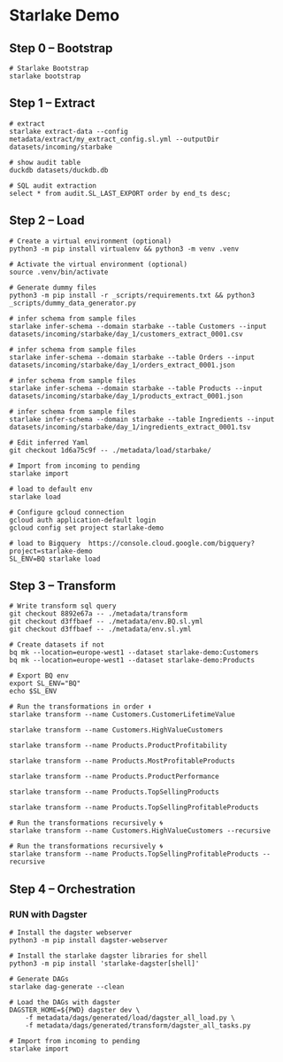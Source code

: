 # Starlake Demo 


##  Step 0 – Bootstrap

```shell 
# Starlake Bootstrap 
starlake bootstrap

```

## Step 1 – Extract

```shell 
# extract
starlake extract-data --config metadata/extract/my_extract_config.sl.yml --outputDir datasets/incoming/starbake     
```

```shell 
# show audit table 
duckdb datasets/duckdb.db 
 ```

```shell 
# SQL audit extraction
select * from audit.SL_LAST_EXPORT order by end_ts desc;
```

## Step 2 – Load

```shell 
# Create a virtual environment (optional) 
python3 -m pip install virtualenv && python3 -m venv .venv
```

```shell 
# Activate the virtual environment (optional) 
source .venv/bin/activate
```

```shell 
# Generate dummy files 
python3 -m pip install -r _scripts/requirements.txt && python3 _scripts/dummy_data_generator.py
```

```shell 
# infer schema from sample files 
starlake infer-schema --domain starbake --table Customers --input datasets/incoming/starbake/day_1/customers_extract_0001.csv
```

```shell 
# infer schema from sample files 
starlake infer-schema --domain starbake --table Orders --input datasets/incoming/starbake/day_1/orders_extract_0001.json
```

```shell 
# infer schema from sample files 
starlake infer-schema --domain starbake --table Products --input datasets/incoming/starbake/day_1/products_extract_0001.json
```

```shell 
# infer schema from sample files 
starlake infer-schema --domain starbake --table Ingredients --input datasets/incoming/starbake/day_1/ingredients_extract_0001.tsv 
```

```shell 
# Edit inferred Yaml
git checkout 1d6a75c9f -- ./metadata/load/starbake/
```

```shell 
# Import from incoming to pending 
starlake import
```

```shell 
# load to default env 
starlake load
```

```shell 
# Configure gcloud connection 
gcloud auth application-default login 
gcloud config set project starlake-demo
```


```shell 
# load to Bigquery  https://console.cloud.google.com/bigquery?project=starlake-demo
SL_ENV=BQ starlake load
```
## Step 3 – Transform

```shell 
# Write transform sql query
git checkout 8892e67a -- ./metadata/transform
git checkout d3ffbaef -- ./metadata/env.BQ.sl.yml
git checkout d3ffbaef -- ./metadata/env.sl.yml
```

```shell 
# Create datasets if not
bq mk --location=europe-west1 --dataset starlake-demo:Customers
bq mk --location=europe-west1 --dataset starlake-demo:Products
```

```shell 
# Export BQ env
export SL_ENV="BQ"
echo $SL_ENV
```

```shell 
# Run the transformations in order ⬇️ 
starlake transform --name Customers.CustomerLifetimeValue
```
```shell 
starlake transform --name Customers.HighValueCustomers
```
```shell 
starlake transform --name Products.ProductProfitability
```
```shell 
starlake transform --name Products.MostProfitableProducts
```
```shell 
starlake transform --name Products.ProductPerformance
```
```shell 
starlake transform --name Products.TopSellingProducts
```
```shell 
starlake transform --name Products.TopSellingProfitableProducts
```

```shell 
# Run the transformations recursively 🌀
starlake transform --name Customers.HighValueCustomers --recursive 
```

```shell 
# Run the transformations recursively 🌀
starlake transform --name Products.TopSellingProfitableProducts --recursive
```

## Step 4 – Orchestration 

### RUN with Dagster
```shell 
# Install the dagster webserver 
python3 -m pip install dagster-webserver
```

```shell 
# Install the starlake dagster libraries for shell 
python3 -m pip install 'starlake-dagster[shell]'
```

```shell 
# Generate DAGs 
starlake dag-generate --clean
```

```shell 
# Load the DAGs with dagster 
DAGSTER_HOME=${PWD} dagster dev \
    -f metadata/dags/generated/load/dagster_all_load.py \
    -f metadata/dags/generated/transform/dagster_all_tasks.py 
```

```shell 
# Import from incoming to pending 
starlake import
```
